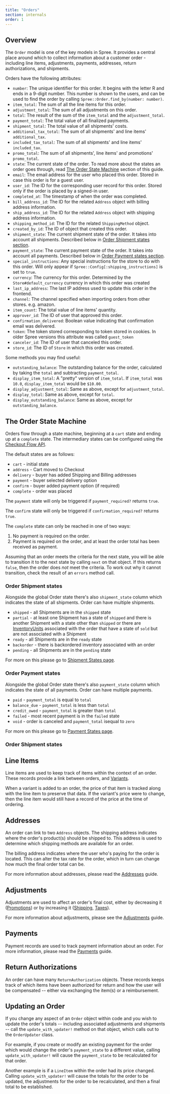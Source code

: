 ```yaml
---
title: "Orders"
section: internals
order: 1
---
```


## Overview

The `Order` model is one of the key models in Spree. It provides a central place around which to collect information about a customer order - including line items, adjustments, payments, addresses, return authorizations, and shipments.

Orders have the following attributes:

* `number`: The unique identifier for this order. It begins with the letter R and ends in a 9-digit number. This number is shown to the users, and can be used to find the order by calling `Spree::Order.find_by(number: number)`.
* `item_total`: The sum of all the line items for this order.
* `adjustment_total`: The sum of all adjustments on this order.
* `total`: The result of the sum of the `item_total` and the `adjustment_total`.
* `payment_total`: The total value of all finalized payments.
* `shipment_total`: The total value of all shipments' costs.
* `additional_tax_total`: The sum of all shipments' and line items' `additional_tax`.
* `included_tax_total`: The sum of all shipments' and line items' `included_tax`.
* `promo_total`: The sum of all shipments', line items' and promotions' `promo_total`.
* `state`: The current state of the order. To read more about the states an order goes through, read [The Order State Machine](#the-order-state-machine) section of this guide.
* `email`: The email address for the user who placed this order. Stored in case this order is for a guest user.
* `user_id`: The ID for the corresponding user record for this order. Stored only if the order is placed by a signed-in user.
* `completed_at`: The timestamp of when the order was completed.
* `bill_address_id`: The ID for the related `Address` object with billing address information.
* `ship_address_id`: The ID for the related `Address` object with shipping address information.
* `shipping_method_id`: The ID for the related `ShippingMethod` object.
* `created_by_id`: The ID of object that created this order.
* `shipment_state`: The current shipment state of the order. It takes into account all shipments. Described below in [Order Shipment states section](#order-shipment-states).
* `payment_state`: The current payment state of the order. It takes into account all payments. Described below in [Order Payment states section](#order-payment-states).
* `special_instructions`: Any special instructions for the store to do with this order. Will only appear if `Spree::Config[:shipping_instructions]` is set to `true`.
* `currency`: The currency for this order. Determined by the `Store#default_currency` currency in which this order was created
* `last_ip_address`: The last IP address used to update this order in the frontend.
* `channel`: The channel specified when importing orders from other stores. e.g. amazon.
* `item_count`: The total value of line items' quantity.
* `approver_id`: The ID of user that approved this order.
* `confirmation_delivered`: Boolean value indicating that confirmation email was delivered.
* `token`: The token stored corresponding to token stored in cookies. In older Spree versions this attribute was called `guest_token`
* `canceler_id`: The ID of user that canceled this order.
* `store_id`: The ID of `Store` in which this order was created.

Some methods you may find useful:

* `outstanding_balance`: The outstanding balance for the order, calculated by taking the `total` and subtracting `payment_total`.
* `display_item_total`: A "pretty" version of `item_total`. If `item_total` was `10.0`, `display_item_total` would be `$10.00`.
* `display_adjustment_total`: Same as above, except for `adjustment_total`.
* `display_total`: Same as above, except for `total`.
* `display_outstanding_balance`: Same as above, except for `outstanding_balance`.

## The Order State Machine

Orders flow through a state machine, beginning at a `cart` state and ending up at a `complete` state. The intermediary states can be configured using the [Checkout Flow API](/developer/customization/checkout.html).

The default states are as follows:

* `cart` - initial state
* `address` - Cart moved to Checkout
* `delivery` - buyer has added Shipping and Billing addresses
* `payment` - buyer selected delivery option
* `confirm` - buyer added payment option (if required)
* `complete` - order was placed

The `payment` state will only be triggered if `payment_required?` returns `true`.

The `confirm` state will only be triggered if `confirmation_required?` returns `true`.

The `complete` state can only be reached in one of two ways:

1. No payment is required on the order.
2. Payment is required on the order, and at least the order total has been received as payment.

Assuming that an order meets the criteria for the next state, you will be able to transition it to the next state by calling `next` on that object. If this returns `false`, then the order does *not* meet the criteria. To work out why it cannot transition, check the result of an `errors` method call.

### Order Shipment states

Alongside the global Order state there's also `shipment_state` column which indicates the state of all shipments. Order can have multiple shipments.

* `shipped` - all Shipments are in the `shipped` state
* `partial` - at least one Shipment has a state of `shipped` and there is another Shipment with a state other than `shipped` or there are [InventoryUnits](/developer/internals/inventory.html) associated with the order that have a state of `sold` but are not associated with a Shipment
* `ready` - all Shipments are in the `ready` state
* `backorder` - there is backordered inventory associated with an order
* `pending` - all Shipments are in the `pending` state

For more on this please go to [Shipment States page](developer/core/shipments.html#overview).

### Order Payment states

Alongside the global Order state there's also `payment_state` column which indicates the state of all payments. Order can have multiple payments.

* `paid` - `payment_total` is equal to `total`
* `balance_due` - `payment_total` is less than `total`
* `credit_owed` - `payment_total` is greater than `total`
* `failed` - most recent payment is in the `failed` state
* `void` - order is canceled and `payment_total` isequal to `zero`

For more on this please go to [Payment States page](/developer/internals/payments.html#overview).

### Order Shipment states

## Line Items

Line items are used to keep track of items within the context of an order. These records provide a link between orders, and [Variants](products.html#variants).

When a variant is added to an order, the price of that item is tracked along with the line item to preserve that data. If the variant's price were to change, then the line item would still have a record of the price at the time of ordering.

## Addresses

An order can link to two `Address` objects. The shipping address indicates where the order's product(s) should be shipped to. This address is used to determine which shipping methods are available for an order.

The billing address indicates where the user who's paying for the order is located. This can alter the tax rate for the order, which in turn can change how much the final order total can be.

For more information about addresses, please read the [Addresses](/developer/internals/addresses.html) guide.

## Adjustments

Adjustments are used to affect an order's final cost, either by decreasing it ([Promotions](/developer/internals/promotions.html)) or by increasing it ([Shipping](/developer/internals/shipments.html), [Taxes](/developer/internals/taxation.html)).

For more information about adjustments, please see the [Adjustments](/developer/internals/adjustments.html) guide.

## Payments

Payment records are used to track payment information about an order. For more information, please read the [Payments](/developer/internals/payments.html) guide.

## Return Authorizations

An order can have many `ReturnAuthorization` objects. These records keeps track of which items have been authorized for return and how the user will be compensated -- either via exchanging the item(s) or a reimbursement.

## Updating an Order

If you change any aspect of an `Order` object within code and you wish to update the order's totals -- including associated adjustments and shipments -- call the `update_with_updater!` method on that object, which calls out to the `OrderUpdater` class.

For example, if you create or modify an existing payment for the order which would change the order's `payment_state` to a different value, calling `update_with_updater!` will cause the `payment_state` to be recalculated for that order.

Another example is if a `LineItem` within the order had its price changed. Calling `update_with_updater!` will cause the totals for the order to be updated, the adjustments for the order to be recalculated, and then a final total to be established.
